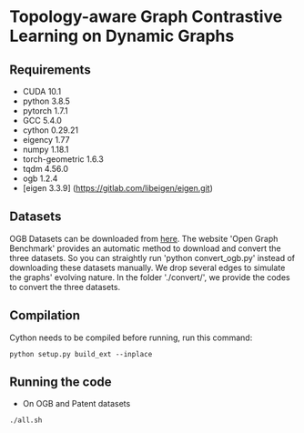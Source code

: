 # Topology-aware Graph Contrastive Learning on Dynamic Graphs

## Requirements
- CUDA 10.1
- python 3.8.5
- pytorch 1.7.1
- GCC 5.4.0
- cython 0.29.21
- eigency 1.77
- numpy 1.18.1
- torch-geometric 1.6.3 
- tqdm 4.56.0
- ogb 1.2.4
- [eigen 3.3.9] (https://gitlab.com/libeigen/eigen.git)

## Datasets
OGB Datasets can be downloaded from [here](https://ogb.stanford.edu). The website 'Open Graph Benchmark' provides an automatic method to download and convert the three datasets. So you can straightly run 'python convert_ogb.py' instead of downloading these datasets manually. We drop several edges to simulate the graphs' evolving nature. In the folder './convert/', we provide the codes to convert the three datasets.


## Compilation
Cython needs to be compiled before running, run this command:
```
python setup.py build_ext --inplace
```

## Running the code
- On OGB and Patent datasets
```
./all.sh
```

